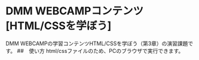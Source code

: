 # DMM WEBCAMPコンテンツ [HTML/CSSを学ぼう]
DMM WEBCAMPの学習コンテンツHTML/CSSを学ぼう（第3章）の演習課題です。
##　使い方
html/cssファイルのため、PCのブラウザで実行できます。
